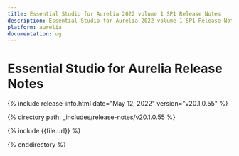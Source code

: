 ```yaml
---
title: Essential Studio for Aurelia 2022 volume 1 SP1 Release Notes  
description: Essential Studio for Aurelia 2022 volume 1 SP1 Release Notes  
platform: aurelia
documentation: ug
---
```


# Essential Studio for Aurelia  Release Notes  

{% include release-info.html date="May 12, 2022"  version="v20.1.0.55" %} 

{% directory path: _includes/release-notes/v20.1.0.55 %}

{% include {{file.url}} %}

{% enddirectory %}